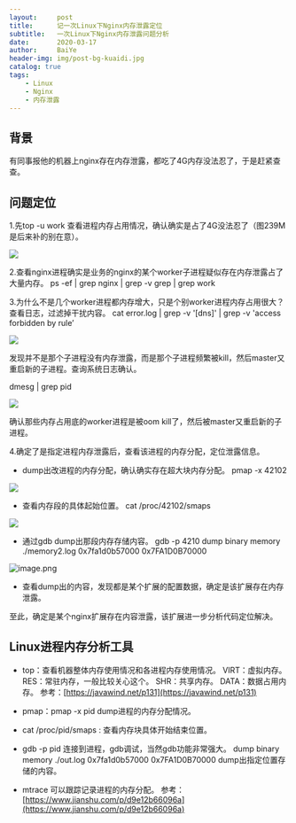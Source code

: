 ```yaml
---
layout:     post
title:      记一次Linux下Nginx内存泄露定位
subtitle:   一次Linux下Nginx内存泄露问题分析
date:       2020-03-17
author:     BaiYe
header-img: img/post-bg-kuaidi.jpg
catalog: true
tags:
    - Linux
    - Nginx
    - 内存泄露
---
```


## 背景

有同事报他的机器上nginx存在内存泄露，都吃了4G内存没法忍了，于是赶紧查查。

## 问题定位

1.先top -u  work 查看进程内存占用情况，确认确实是占了4G没法忍了（图239M是后来补的别在意）。

![](https://upload-images.jianshu.io/upload_images/22431078-a6f21923b3228c1e.png?imageMogr2/auto-orient/strip%7CimageView2/2/w/1240)

2.查看nginx进程确实是业务的nginx的某个worker子进程疑似存在内存泄露占了大量内存。
ps -ef | grep nginx | grep -v grep | grep work

3.为什么不是几个worker进程都内存增大，只是个别worker进程内存占用很大？ 查看日志，过滤掉干扰内容。
cat error.log | grep -v '\[dns\]' | grep -v 'access forbidden by rule’

![](https://upload-images.jianshu.io/upload_images/22431078-fa049972c1497bca.png?imageMogr2/auto-orient/strip%7CimageView2/2/w/1240)

发现并不是那个子进程没有内存泄露，而是那个子进程频繁被kill，然后master又重启新的子进程。查询系统日志确认。

dmesg | grep pid

![](https://upload-images.jianshu.io/upload_images/22431078-955bdfa1512ba193.png?imageMogr2/auto-orient/strip%7CimageView2/2/w/1240)

确认那些内存占用底的worker进程是被oom kill了，然后被master又重启新的子进程。

4.确定了是指定进程内存泄露后，查看该进程的内存分配，定位泄露信息。
- dump出改进程的内存分配，确认确实存在超大块内存分配。
  pmap -x 42102

![](https://upload-images.jianshu.io/upload_images/22431078-f40a0c0c91eaf4b1.png?imageMogr2/auto-orient/strip%7CimageView2/2/w/1240)

- 查看内存段的具体起始位置。
  cat /proc/42102/smaps

![](https://upload-images.jianshu.io/upload_images/22431078-2f78b8686b76b78f.png?imageMogr2/auto-orient/strip%7CimageView2/2/w/1240)

- 通过gdb dump出那段内存存储内容。
gdb -p 4210
dump binary memory ./memory2.log 0x7fa1d0b57000 0x7FA1D0B70000

![image.png](https://upload-images.jianshu.io/upload_images/22431078-586dbe7d4ed86092.png?imageMogr2/auto-orient/strip%7CimageView2/2/w/1240)

- 查看dump出的内容，发现都是某个扩展的配置数据，确定是该扩展存在内存泄露。

至此，确定是某个nginx扩展存在内容泄露，该扩展进一步分析代码定位解决。

## Linux进程内存分析工具

- top：查看机器整体内存使用情况和各进程内存使用情况。
VIRT：虚拟内存。
RES：常驻内存，一般比较关心这个。
SHR：共享内存。
DATA：数据占用内存。
参考：[https://javawind.net/p131](https://javawind.net/p131)

- pmap：pmap -x pid dump进程的内存分配情况。

- cat /proc/pid/smaps : 查看内存块具体开始结束位置。

- gdb -p pid  连接到进程，gdb调试，当然gdb功能非常强大。
  dump binary memory ./out.log 0x7fa1d0b57000 0x7FA1D0B70000  dump出指定位置存储的内容。

- mtrace 可以跟踪记录进程的内存分配。
参考：[https://www.jianshu.com/p/d9e12b66096a](https://www.jianshu.com/p/d9e12b66096a)

